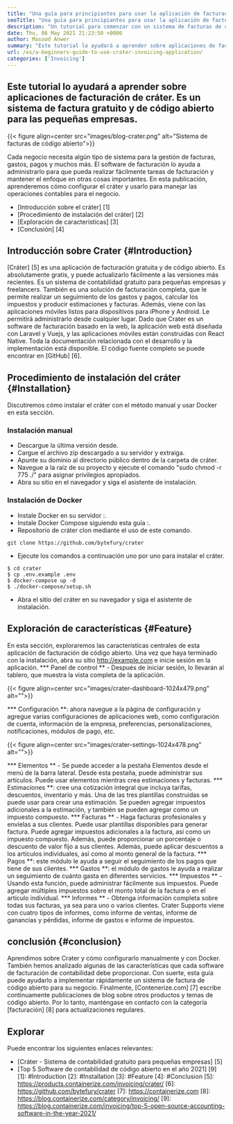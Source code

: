 ```yaml
---
title: "Una guía para principiantes para usar la aplicación de facturación de cráter" 
seoTitle: "Una guía para principiantes para usar la aplicación de facturación de cráter" 
description: "Un tutorial para comenzar con un sistema de facturas de código abierto. Esta directriz de Crater lo ayuda a familiarizarse con los conceptos y características centrales." 
date: Thu, 06 May 2021 21:23:50 +0000
author: Masood Anwer
summary: "Este tutorial lo ayudará a aprender sobre aplicaciones de facturación de cráter. Es un sistema de factura gratuito y de código abierto para las pequeñas empresas." 
url: /es/a-beginners-guide-to-use-crater-invoicing-application/
categories: ['Invoicing']
---
```


## Este tutorial lo ayudará a aprender sobre aplicaciones de facturación de cráter. Es un sistema de factura gratuito y de código abierto para las pequeñas empresas.

{{< figure align=center src="images/blog-crater.png" alt="Sistema de facturas de código abierto">}}

Cada negocio necesita algún tipo de sistema para la gestión de facturas, gastos, pagos y muchos más. El software de facturación lo ayuda a administrarlo para que pueda realizar fácilmente tareas de facturación y mantener el enfoque en otras cosas importantes. En esta publicación, aprenderemos cómo configurar el cráter y usarlo para manejar las operaciones contables para el negocio.
  * [Introducción sobre el cráter] [1]
  * [Procedimiento de instalación del cráter] [2]
  * [Exploración de características] [3]
  * [Conclusión] [4]

## Introducción sobre Crater {#Introduction}
[Cráter] [5] es una aplicación de facturación gratuita y de código abierto. Es absolutamente gratis, y puede actualizarlo fácilmente a las versiones más recientes. Es un sistema de contabilidad gratuito para pequeñas empresas y freelancers. También es una solución de facturación completa, que le permite realizar un seguimiento de los gastos y pagos, calcular los impuestos y producir estimaciones y facturas. Además, viene con las aplicaciones móviles listos para dispositivos para iPhone y Android. Le permitirá administrarlo desde cualquier lugar. Dado que Crater es un software de facturación basado en la web, la aplicación web está diseñada con Laravel y Vuejs, y las aplicaciones móviles están construidas con React Native. Toda la documentación relacionada con el desarrollo y la implementación está disponible. El código fuente completo se puede encontrar en [GitHub] [6].

## Procedimiento de instalación del cráter {#Installation}
Discutiremos cómo instalar el cráter con el método manual y usar Docker en esta sección.

### Instalación manual
  * Descargue la última versión desde.
  * Cargue el archivo zip descargado a su servidor y extraiga.
  * Apunte su dominio al directorio público dentro de la carpeta de cráter.
  * Navegue a la raíz de su proyecto y ejecute el comando "sudo chmod -r 775 ./" para asignar privilegios apropiados.
  * Abra su sitio en el navegador y siga el asistente de instalación.

### Instalación de Docker
  * Instale Docker en su servidor :.
  * Instale Docker Compose siguiendo esta guía :.
  * Repositorio de cráter clon mediante el uso de este comando.
```
git clone https://github.com/bytefury/crater
```
  * Ejecute los comandos a continuación uno por uno para instalar el cráter.
```
$ cd crater
$ cp .env.example .env
$ docker-compose up -d
$ ./docker-compose/setup.sh
```
  * Abra el sitio del cráter en su navegador y siga el asistente de instalación.

## Exploración de características {#Feature}
En esta sección, exploraremos las características centrales de esta aplicación de facturación de código abierto. Una vez que haya terminado con la instalación, abra su sitio http://example.com e inicie sesión en la aplicación.
  *** Panel de control ** - Después de iniciar sesión, lo llevarán al tablero, que muestra la vista completa de la aplicación.

{{< figure align=center src="images/crater-dashboard-1024x479.png" alt="">}}

  *** Configuración **: ahora navegue a la página de configuración y agregue varias configuraciones de aplicaciones web, como configuración de cuenta, información de la empresa, preferencias, personalizaciones, notificaciones, módulos de pago, etc.

{{< figure align=center src="images/crater-settings-1024x478.png" alt="">}}

  *** Elementos ** - Se puede acceder a la pestaña Elementos desde el menú de la barra lateral. Desde esta pestaña, puede administrar sus artículos. Puede usar elementos mientras crea estimaciones y facturas.
  *** Estimaciones **: cree una cotización integral que incluya tarifas, descuentos, inventario y más. Una de las tres plantillas construidas se puede usar para crear una estimación. Se pueden agregar impuestos adicionales a la estimación, y también se pueden agregar como un impuesto compuesto.
  *** Facturas ** - Haga facturas profesionales y envíelas a sus clientes. Puede usar plantillas disponibles para generar factura. Puede agregar impuestos adicionales a la factura, así como un impuesto compuesto. Además, puede proporcionar un porcentaje o descuento de valor fijo a sus clientes. Además, puede aplicar descuentos a los artículos individuales, así como al monto general de la factura.
  *** Pagos **: este módulo le ayuda a seguir el seguimiento de los pagos que tiene de sus clientes.
  *** Gastos **: el módulo de gastos le ayuda a realizar un seguimiento de cuánto gasta en diferentes servicios.
  *** Impuestos ** - Usando esta función, puede administrar fácilmente sus impuestos. Puede agregar múltiples impuestos sobre el monto total de la factura o en el artículo individual.
  *** Informes ** - Obtenga información completa sobre todas sus facturas, ya sea para uno o varios clientes. Crater Supports viene con cuatro tipos de informes, como informe de ventas, informe de ganancias y pérdidas, informe de gastos e informe de impuestos.

## conclusión {#conclusion}
Aprendimos sobre Crater y cómo configurarlo manualmente y con Docker. También hemos analizado algunas de las características que cada software de facturación de contabilidad debe proporcionar. Con suerte, esta guía puede ayudarlo a implementar rápidamente un sistema de factura de código abierto para su negocio.
Finalmente, [Contenerize.com] [7] escribe continuamente publicaciones de blog sobre otros productos y temas de código abierto. Por lo tanto, manténgase en contacto con la categoría [facturación] [8] para actualizaciones regulares.

## Explorar
Puede encontrar los siguientes enlaces relevantes:
  * [Cráter - Sistema de contabilidad gratuito para pequeñas empresas] [5]
  * [Top 5 Software de contabilidad de código abierto en el año 2021] [9]
[1]: #Introduction
[2]: #Installation
[3]: #Feature
[4]: #Conclusion
[5]: https://products.containerize.com/invoicing/crater/
[6]: https://github.com/bytefury/crater
[7]: https://containerize.com
[8]: https://blog.containerize.com/category/invoicing/
[9]: https://blog.containerize.com/invoicing/top-5-open-source-accounting-software-in-the-year-2021/
